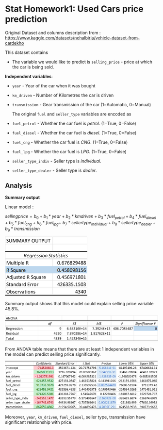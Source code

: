 # Stat Homework1: Used Cars price prediction

Original Dataset and columns description from : https://www.kaggle.com/datasets/nehalbirla/vehicle-dataset-from-cardekho

This dataset contains
- The variable we would like to predict is `selling_price` - price at which the car is being sold.

**Independent variables**:
- `year` - Year of the car when it was bought  
- `km_driven` - Number of Kilometres the car is driven
- `transmission` - Gear transmission of the car (1=Automatic, 0=Manual)

    The original `fuel` and `seller_type` variables are encoded as
- `fuel_petrol` - Whether the car fuel is *petrol*. (1=True, 0=False)
- `fuel_diesel` - Whether the car fuel is *diesel*. (1=True, 0=False)
- `fuel_cng` - Whether the car fuel is *CNG*. (1=True, 0=False)
- `fuel_lpg` - Whether the car fuel is *LPG*. (1=True, 0=False)
- `seller_type_indiv` - Seller type is *individual*.
- `seller_type_dealer` - Seller type is *dealer*.


## Analysis
**Summary output**

Linear model :
 
$sellingprice = b_{0} + b_{1} \ast year + b_{2} \ast kmdriven + b_{3} \ast fuel_{petrol} + b_{4} \ast fuel_{diesel} + b_{5} \ast fuel_{cng} + b_{6} \ast fuel_{lpg} +$
$b_{7} \ast sellertype_{individual} + b_{8} \ast sellertype_{dealer} + b_{9} \ast transmission$

![summary](output1.png)

Summary output shows that this model could explain selling price variable 45.8%.


![LM](output2.png)

From ANOVA table means that there are at least 1 independent variables in the model can predict selling price significantly.

![Coefficients](output3.png)

Moreover, `year`, `km_driven`, `fuel_diesel`, seller type, transmission have significant relationship with price.
